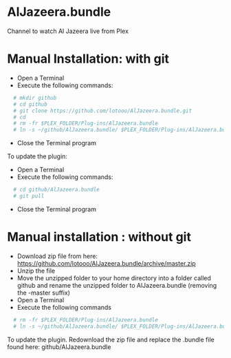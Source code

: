 AlJazeera.bundle
================

Channel to watch Al Jazeera live from Plex

Manual Installation: with git
=============================
* Open a Terminal
* Execute the following commands:

```bash
  # mkdir github
  # cd github
  # git clone https://github.com/lotooo/AlJazeera.bundle.git
  # cd
  # rm -fr $PLEX_FOLDER/Plug-ins/AlJazeera.bundle
  # ln -s ~/github/AlJazeera.bundle/ $PLEX_FOLDER/Plug-ins/AlJazeera.bundle
```

* Close the Terminal program

To update the plugin:
* Open a Terminal
* Execute the following commands:

```bash
  # cd github/AlJazeera.bundle
  # git pull
```

* Close the Terminal program

Manual installation : without git
================================
* Download zip file from here: https://github.com/lotooo/AlJazeera.bundle/archive/master.zip
* Unzip the file
* Move the unzipped folder to your home directory into a folder called github and rename the unzipped folder to AlJazeera.bundle (removing the -master suffix)
* Open a Terminal
* Execute the following commands

```bash
  # rm -fr $PLEX_FOLDER/Plug-ins/AlJazeera.bundle
  # ln -s ~/github/AlJazeera.bundle/ $PLEX_FOLDER/Plug-ins/AlJazeera.bundle
```

To update the plugin.
Redownload the zip file and replace the .bundle file found here: github/AlJazeera.bundle
